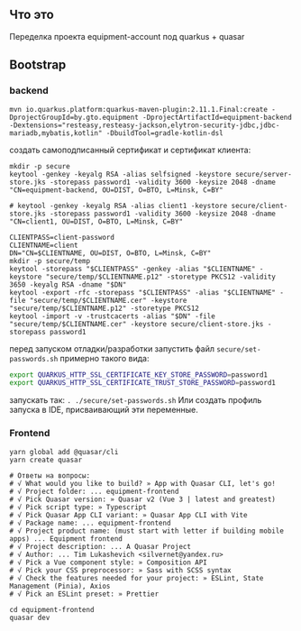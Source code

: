 ## Что это
Переделка проекта equipment-account под quarkus + quasar


## Bootstrap
### backend
    mvn io.quarkus.platform:quarkus-maven-plugin:2.11.1.Final:create -DprojectGroupId=by.gto.equipment -DprojectArtifactId=equipment-backend -Dextensions="resteasy,resteasy-jackson,elytron-security-jdbc,jdbc-mariadb,mybatis,kotlin" -DbuildTool=gradle-kotlin-dsl

создать самоподписанный сертификат и сертификат клиента:
```
mkdir -p secure
keytool -genkey -keyalg RSA -alias selfsigned -keystore secure/server-store.jks -storepass password1 -validity 3600 -keysize 2048 -dname "CN=equipment-backend, OU=DIST, O=BTO, L=Minsk, C=BY"

# keytool -genkey -keyalg RSA -alias client1 -keystore secure/client-store.jks -storepass password1 -validity 3600 -keysize 2048 -dname "CN=client1, OU=DIST, O=BTO, L=Minsk, C=BY"

CLIENTPASS=client-password
CLIENTNAME=client
DN="CN=$CLIENTNAME, OU=DIST, O=BTO, L=Minsk, C=BY"
mkdir -p secure/temp
keytool -storepass "$CLIENTPASS" -genkey -alias "$CLIENTNAME" -keystore "secure/temp/$CLIENTNAME.p12" -storetype PKCS12 -validity 3650 -keyalg RSA -dname "$DN"
keytool -export -rfc -storepass "$CLIENTPASS" -alias "$CLIENTNAME" -file "secure/temp/$CLIENTNAME.cer" -keystore "secure/temp/$CLIENTNAME.p12" -storetype PKCS12
keytool -import -v -trustcacerts -alias "$DN" -file "secure/temp/$CLIENTNAME.cer" -keystore secure/client-store.jks -storepass password1
```

перед запуском отладки/разработки запустить файл `secure/set-passwords.sh` примерно такого вида:
```bash
export QUARKUS_HTTP_SSL_CERTIFICATE_KEY_STORE_PASSWORD=password1
export QUARKUS_HTTP_SSL_CERTIFICATE_TRUST_STORE_PASSWORD=password1
```
запускать так: `. ./secure/set-passwords.sh`
Или создать профиль запуска в IDE, присваивающий эти переменные.

### Frontend
```
yarn global add @quasar/cli
yarn create quasar

# Ответы на вопросы:
# √ What would you like to build? » App with Quasar CLI, let's go!
# √ Project folder: ... equipment-frontend
# √ Pick Quasar version: » Quasar v2 (Vue 3 | latest and greatest)
# √ Pick script type: » Typescript
# √ Pick Quasar App CLI variant: » Quasar App CLI with Vite
# √ Package name: ... equipment-frontend
# √ Project product name: (must start with letter if building mobile apps) ... Equipment frontend
# √ Project description: ... A Quasar Project
# √ Author: ... Tim Lukashevich <silvernet@yandex.ru>
# √ Pick a Vue component style: » Composition API
# √ Pick your CSS preprocessor: » Sass with SCSS syntax
# √ Check the features needed for your project: » ESLint, State Management (Pinia), Axios
# √ Pick an ESLint preset: » Prettier

cd equipment-frontend
quasar dev
```